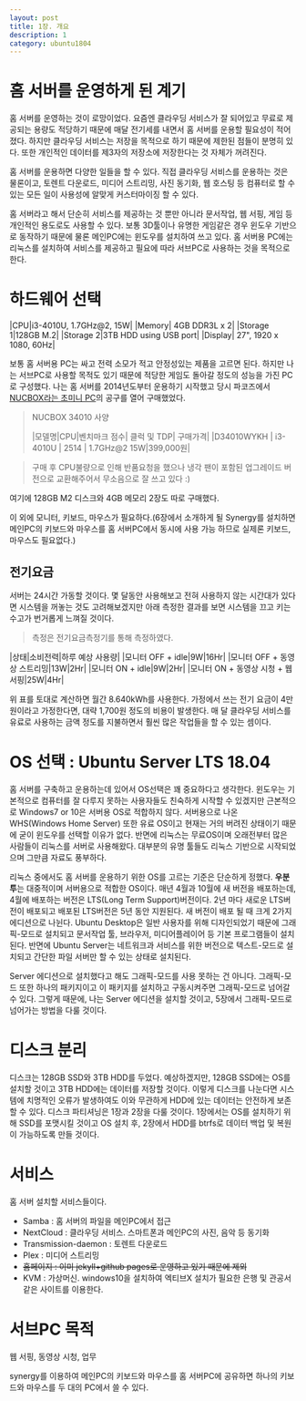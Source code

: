 ```yaml
---
layout: post
title: 1장. 개요
description: 1
category: ubuntu1804
---
```


# 홈 서버를 운영하게 된 계기

홈 서버를 운영하는 것이 로망이었다. 요즘엔 클라우딩 서비스가 잘 되어있고 무료로 제공되는 용량도 적당하기 때문에 매달 전기세를 내면서 홈 서버를 운용할 필요성이 적어졌다. 하지만 클라우딩 서비스는 저장을 목적으로 하기 때문에 제한된 점들이 분명히 있다. 또한 개인적인 데이터를 제3자의 저장소에 저장한다는 것 자체가 꺼려진다.

홈 서버를 운용하면 다양한 일들을 할 수 있다. 직접 클라우딩 서비스를 운용하는 것은 물론이고, 토렌트 다운로드, 미디어 스트리밍, 사진 동기화, 웹 호스팅 등 컴퓨터로 할 수 있는 모든 일이  사용성에 알맞게 커스터마이징 할 수 있다. 

홈 서버라고 해서 단순히 서비스를 제공하는 것 뿐만 아니라 문서작업, 웹 서핑, 게임 등 개인적인 용도로도 사용할 수 있다. 보통 3D툴이나 유명한 게임같은 경우 윈도우 기반으로 동작하기 때문에 물론 메인PC에는 윈도우를 설치하여 쓰고 있다. 홈 서버용 PC에는 리눅스를 설치하여 서비스를 제공하고 필요에 따라 서브PC로 사용하는 것을 목적으로 한다.

# 하드웨어 선택

|CPU|i3-4010U, 1.7GHz@2, 15W|
|Memory| 4GB DDR3L x 2|
|Storage 1|128GB M.2|
|Storage 2|3TB HDD using USB port|
|Display| 27", 1920 x 1080, 60Hz|

보통 홈 서버용 PC는 싸고 전력 소모가 적고 안정성있는 제품을 고르면 된다. 하지만 나는 서브PC로 사용할 목적도 있기 때문에 적당한 게임도 돌아갈 정도의 성능을 가진 PC로 구성했다. 나는 홈 서버를 2014년도부터 운용하기 시작했고 당시 파코즈에서 [NUCBOX라는 초미니 PC](http://www.parkoz.com/zboard/view.php?id=notices&no=1196)의 공구를 열어 구매했었다.

>NUCBOX 34010 사양
>
>|모델명|CPU|벤치마크 점수| 클럭 및 TDP| 구매가격|
>|D34010WYKH | i3-4010U | 2514 | 1.7GHz@2 15W|399,000원|

> 구매 후 CPU불량으로 인해 반품요청을 했으나 냉각 팬이 포함된 업그레이드 버전으로 교환해주어서 무소음으로 잘 쓰고 있다 :)

여기에 128GB M2 디스크와 4GB 메모리 2장도 따로 구매했다.

이 외에 모니터, 키보드, 마우스가 필요하다.(6장에서 소개하게 될 Synergy를 설치하면 메인PC의 키보드와 마우스를 홈 서버PC에서 동시에 사용 가능 하므로 실제론 키보드, 마우스도 필요없다.)

## 전기요금

서버는 24시간 가동할 것이다. 몇 달동안 사용해보고 전혀 사용하지 않는 시간대가 있다면 시스템을 꺼놓는 것도 고려해보겠지만 아래 측정한 결과를 보면 시스템을 끄고 키는 수고가 번거롭게 느껴질 것이다.

> 측정은 전기요금측정기를 통해 측정하였다.


|상태|소비전력|하루 예상 사용량|
|모니터 OFF + idle|9W|16Hr|
|모니터 OFF + 동영상 스트리밍|13W|2Hr|
|모니터 ON + idle|9W|2Hr|
|모니터 ON + 동영상 시청 + 웹 서핑|25W|4Hr|

위 표를 토대로 계산하면 월간 8.640kWh를 사용한다. 가정에서 쓰는 전기 요금이 4만원이라고 가정한다면, 대략 1,700원 정도의 비용이 발생한다. 매 달 클라우딩 서비스를 유료로 사용하는 금액 정도를 지불하면서 훨씬 많은 작업들을 할 수 있는 셈이다.

# OS 선택 : Ubuntu Server LTS 18.04
홈 서버를 구축하고 운용하는데 있어서 OS선택은 꽤 중요하다고 생각한다. 윈도우는 기본적으로 컴퓨터를 잘 다루지 못하는 사용자들도 친숙하게 시작할 수 있겠지만 근본적으로 Windows7 or 10은 서버용 OS로 적합하지 않다. 서버용으로 나온 WHS(Windows Home Server) 또한 유료 OS이고 현재는 거의 버려진 상태이기 때문에 굳이 윈도우를 선택할 이유가 없다. 반면에 리눅스는 무료OS이며 오래전부터 많은 사람들이 리눅스를 서버로 사용해왔다. 대부분의 유명 툴들도 리눅스 기반으로 시작되었으며 그만큼 자료도 풍부하다.

리눅스 중에서도 홈 서버를 운용하기 위한 OS를 고르는 기준은 단순하게 정했다. **우분투**는 대중적이며 서버용으로 적합한 OS이다. 매년 4월과 10월에 새 버전을 배포하는데, 4월에 배포하는 버전은 LTS(Long Term Support)버전이다. 2년 마다 새로운 LTS버전이 배포되고 배포된 LTS버전은 5년 동안 지원된다. 새 버전이 배포 될 때 크게 2가지 에디션으로 나뉜다. Ubuntu Desktop은 일반 사용자를 위해 디자인되었기 때문에 그래픽-모드로 설치되고 문서작업 툴, 브라우저, 미디어플레이어 등 기본 프로그램들이 설치된다. 반면에 Ubuntu Server는 네트워크과 서비스를 위한 버전으로 텍스트-모드로 설치되고 간단한 파일 서버만 할 수 있는 상태로 설치된다.

Server 에디션으로 설치했다고 해도 그래픽-모드를 사용 못하는 건 아니다. 그래픽-모드 또한 하나의 패키지이고 이 패키지를 설치하고 구동시켜주면 그래픽-모드로 넘어갈 수 있다. 그렇게 때문에, 나는 Server 에디션을 설치할 것이고, 5장에서 그래픽-모드로 넘어가는 방법을 다룰 것이다.

# 디스크 분리
디스크는 128GB SSD와 3TB HDD를 두었다. 예상하겠지만, 128GB SSD에는 OS를 설치할 것이고 3TB HDD에는 데이터를 저장할 것이다. 이렇게 디스크를 나눈다면 시스템에 치명적인 오류가 발생하여도 이와 무관하게 HDD에 있는 데이터는 안전하게 보존할 수 있다. 디스크 파티셔닝은 1장과 2장을 다룰 것이다. 1장에서는 OS를 설치하기 위해 SSD를 포맷시킬 것이고 OS 설치 후, 2장에서 HDD를 btrfs로 데이터 백업 및 복원이 가능하도록 만들 것이다.

# 서비스
홈 서버 설치할 서비스들이다.

- Samba : 홈 서버의 파일을 메인PC에서 접근
- NextCloud : 클라우딩 서비스. 스마트폰과 메인PC의 사진, 음악 등 동기화
- Transmission-daemon : 토렌트 다운로드
- Plex : 미디어 스트리밍
- ~~홈페이지 : 이미 jekyll+github pages로 운영하고 있기 때문에 제외~~
- KVM : 가상머신. windows10을 설치하여 엑티브X 설치가 필요한 은행 및 관공서 같은 사이트를 이용한다.

# 서브PC 목적

웹 서핑, 동영상 시청, 업무

synergy를 이용하여 메인PC의 키보드와 마우스를 홈 서버PC에 공유하면 하나의 키보드와 마우스를 두 대의 PC에서 쓸 수 있다.